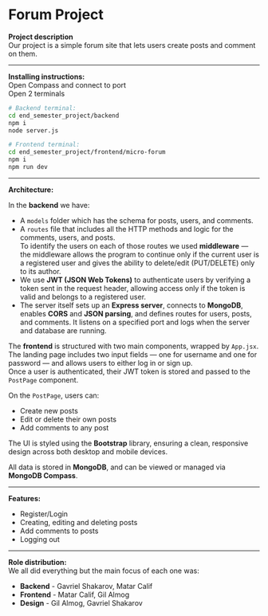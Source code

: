 # Forum Project

**Project description**  
Our project is a simple forum site that lets users create posts and comment on them.

---

**Installing instructions:**  
Open Compass and connect to port  
Open 2 terminals  

```bash
# Backend terminal:
cd end_semester_project/backend
npm i
node server.js
```

```bash
# Frontend terminal:
cd end_semester_project/frontend/micro-forum
npm i
npm run dev
```

---

**Architecture:**  

In the **backend** we have:

- A `models` folder which has the schema for posts, users, and comments.
- A `routes` file that includes all the HTTP methods and logic for the comments, users, and posts.  
  To identify the users on each of those routes we used **middleware** — the middleware allows the program to continue only if the current user is a registered user and gives the ability to delete/edit (PUT/DELETE) only to its author. 
- We use **JWT (JSON Web Tokens)** to authenticate users by verifying a token sent in the request header, allowing access only if the token is valid and belongs to a registered user.
- The server itself sets up an **Express server**, connects to **MongoDB**, enables **CORS** and **JSON parsing**, and defines routes for users, posts, and comments. It listens on a specified port and logs when the server and database are running.

The **frontend** is structured with two main components, wrapped by `App.jsx`.  
The landing page includes two input fields — one for username and one for password — and allows users to either log in or sign up.  
Once a user is authenticated, their JWT token is stored and passed to the `PostPage` component.

On the `PostPage`, users can:
- Create new posts  
- Edit or delete their own posts  
- Add comments to any post  

The UI is styled using the **Bootstrap** library, ensuring a clean, responsive design across both desktop and mobile devices.

All data is stored in **MongoDB**, and can be viewed or managed via **MongoDB Compass**.

---

**Features:**  
- Register/Login  
- Creating, editing and deleting posts  
- Add comments to posts  
- Logging out

---

**Role distribution:**  
We all did everything but the main focus of each one was:  
- **Backend** - Gavriel Shakarov, Matar Calif  
- **Frontend** - Matar Calif, Gil Almog  
- **Design** - Gil Almog, Gavriel Shakarov

